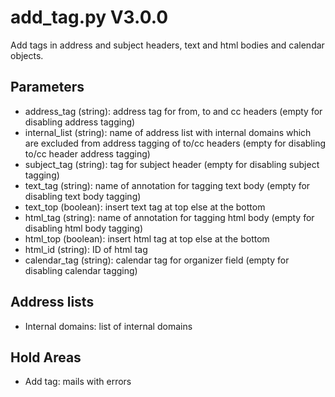 add_tag.py V3.0.0
=================

Add tags in address and subject headers, text and html bodies and calendar objects.

## Parameters
* address_tag (string): address tag for from, to and cc headers (empty for disabling address tagging)
* internal_list (string): name of address list with internal domains which are excluded from address tagging of to/cc headers (empty for disabling to/cc header address tagging)
* subject_tag (string): tag for subject header (empty for disabling subject tagging)
* text_tag (string): name of annotation for tagging text body (empty for disabling text body tagging)
* text_top (boolean): insert text tag at top else at the bottom
* html_tag (string): name of annotation for tagging html body (empty for disabling html body tagging)
* html_top (boolean): insert html tag at top else at the bottom
* html_id (string): ID of html tag
* calendar_tag (string): calendar tag for organizer field (empty for disabling calendar tagging)

## Address lists
* Internal domains: list of internal domains

## Hold Areas
* Add tag: mails with errors
